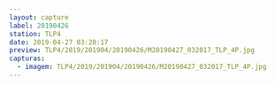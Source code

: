 ```yaml
---
layout: capture
label: 20190426
station: TLP4
date: 2019-04-27 03:20:17
preview: TLP4/2019/201904/20190426/M20190427_032017_TLP_4P.jpg
capturas:
  - imagem: TLP4/2019/201904/20190426/M20190427_032017_TLP_4P.jpg
---
```

